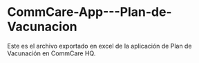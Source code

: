 # CommCare-App---Plan-de-Vacunacion
Este es el archivo exportado en excel de la aplicación de Plan de Vacunación en CommCare HQ.
